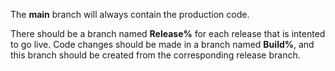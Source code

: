 The **main** branch will always contain the production code.

There should be a branch named **Release%** for each release that is intented to go live.
Code changes should be made in a branch named **Build%**, and this branch should be created from the corresponding release branch.
